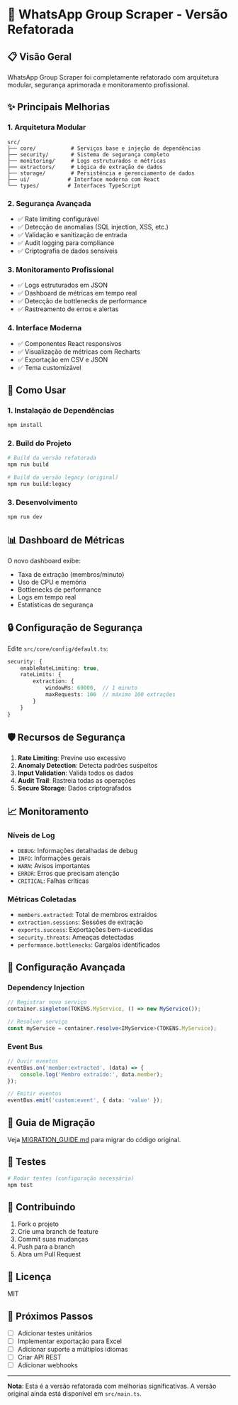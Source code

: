 # 🚀 WhatsApp Group Scraper - Versão Refatorada

## 📋 Visão Geral

WhatsApp Group Scraper foi completamente refatorado com arquitetura modular, segurança aprimorada e monitoramento profissional.

## ✨ Principais Melhorias

### 1. **Arquitetura Modular**
```
src/
├── core/           # Serviços base e injeção de dependências
├── security/       # Sistema de segurança completo
├── monitoring/     # Logs estruturados e métricas
├── extractors/     # Lógica de extração de dados
├── storage/        # Persistência e gerenciamento de dados
├── ui/            # Interface moderna com React
└── types/         # Interfaces TypeScript
```

### 2. **Segurança Avançada**
- ✅ Rate limiting configurável
- ✅ Detecção de anomalias (SQL injection, XSS, etc.)
- ✅ Validação e sanitização de entrada
- ✅ Audit logging para compliance
- ✅ Criptografia de dados sensíveis

### 3. **Monitoramento Profissional**
- ✅ Logs estruturados em JSON
- ✅ Dashboard de métricas em tempo real
- ✅ Detecção de bottlenecks de performance
- ✅ Rastreamento de erros e alertas

### 4. **Interface Moderna**
- ✅ Componentes React responsivos
- ✅ Visualização de métricas com Recharts
- ✅ Exportação em CSV e JSON
- ✅ Tema customizável

## 🚀 Como Usar

### 1. Instalação de Dependências

```bash
npm install
```

### 2. Build do Projeto

```bash
# Build da versão refatorada
npm run build

# Build da versão legacy (original)
npm run build:legacy
```

### 3. Desenvolvimento

```bash
npm run dev
```

## 📊 Dashboard de Métricas

O novo dashboard exibe:
- Taxa de extração (membros/minuto)
- Uso de CPU e memória
- Bottlenecks de performance
- Logs em tempo real
- Estatísticas de segurança

## 🔒 Configuração de Segurança

Edite `src/core/config/default.ts`:

```typescript
security: {
    enableRateLimiting: true,
    rateLimits: {
        extraction: {
            windowMs: 60000,  // 1 minuto
            maxRequests: 100  // máximo 100 extrações
        }
    }
}
```

## 🛡️ Recursos de Segurança

1. **Rate Limiting**: Previne uso excessivo
2. **Anomaly Detection**: Detecta padrões suspeitos
3. **Input Validation**: Valida todos os dados
4. **Audit Trail**: Rastreia todas as operações
5. **Secure Storage**: Dados criptografados

## 📈 Monitoramento

### Níveis de Log
- `DEBUG`: Informações detalhadas de debug
- `INFO`: Informações gerais
- `WARN`: Avisos importantes
- `ERROR`: Erros que precisam atenção
- `CRITICAL`: Falhas críticas

### Métricas Coletadas
- `members.extracted`: Total de membros extraídos
- `extraction.sessions`: Sessões de extração
- `exports.success`: Exportações bem-sucedidas
- `security.threats`: Ameaças detectadas
- `performance.bottlenecks`: Gargalos identificados

## 🔧 Configuração Avançada

### Dependency Injection

```typescript
// Registrar novo serviço
container.singleton(TOKENS.MyService, () => new MyService());

// Resolver serviço
const myService = container.resolve<IMyService>(TOKENS.MyService);
```

### Event Bus

```typescript
// Ouvir eventos
eventBus.on('member:extracted', (data) => {
    console.log('Membro extraído:', data.member);
});

// Emitir eventos
eventBus.emit('custom:event', { data: 'value' });
```

## 📝 Guia de Migração

Veja [MIGRATION_GUIDE.md](docs/MIGRATION_GUIDE.md) para migrar do código original.

## 🧪 Testes

```bash
# Rodar testes (configuração necessária)
npm test
```

## 🤝 Contribuindo

1. Fork o projeto
2. Crie uma branch de feature
3. Commit suas mudanças
4. Push para a branch
5. Abra um Pull Request

## 📄 Licença

MIT

## 🎯 Próximos Passos

- [ ] Adicionar testes unitários
- [ ] Implementar exportação para Excel
- [ ] Adicionar suporte a múltiplos idiomas
- [ ] Criar API REST
- [ ] Adicionar webhooks

---

**Nota**: Esta é a versão refatorada com melhorias significativas. A versão original ainda está disponível em `src/main.ts`.